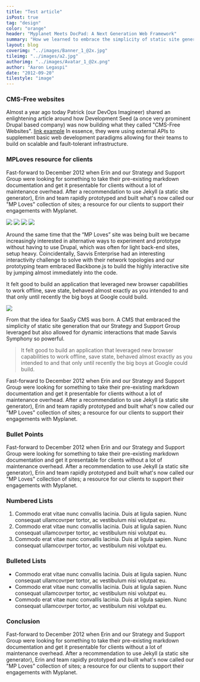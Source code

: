 ```yaml
---
title: "Test article"
isPost: true
tag: "design"
color: "orange"
header: "Myplanet Meets DocPad: A Next Generation Web Framework"
summary: "How we learned to embrace the simplicity of static site generation and the power of new web browser technology."
layout: blog
coverimg: "../images/Banner_1_@2x.jpg"
tileimg: "../images/a2.jpg"
authorimg: "../images/Avatar_1_@2x.png"
author: "Aaron Legaspi"
date: "2012-09-20"
tilestyle: "image"
---
```


### CMS-Free websites

Almost a year ago today Patrick (our DevOps Imagineer) shared an enlightening article around how Development Seed (a once very prominent Drupal based company) was now building what they called "CMS-Free Websites". [link example](http://google.com) In essence, they were using external APIs to supplement basic web development paradigms allowing for their teams to build on scalable and fault-tolerant infrastructure.

### MPLoves resource for clients

Fast-forward to December 2012 when Erin and our Strategy and Support Group were looking for something to take their pre-existing markdown documentation and get it presentable for clients without a lot of maintenance overhead. After a recommendation to use Jekyll (a static site generator), Erin and team rapidly prototyped and built what's now called our "MP Loves" collection of sites; a resource for our clients to support their engagements with Myplanet.

<div class="img_block">
	<img src="../images/img1.jpg"/>
	<img src="../images/img2.jpg"/>
	<img src="../images/img3.jpg"/>
	<img src="../images/img4.jpg"/>
</div>

Around the same time that the “MP Loves” site was being built we became increasingly interested in alternative ways to experiment and prototype without having to use Drupal, which was often for light back-end sites, setup heavy.  Coincidentally, Savvis Enterprise had an interesting interactivity challenge to solve with their network topologies and our prototyping team embraced Backbone.js to build the highly interactive site by jumping almost immediately into the code.

It felt good to build an application that leveraged new browser capabilities to work offline, save state, behaved almost exactly as you intended to and that only until recently the big boys at Google could build.

<img src="../images/img4.jpg"/>

From that the idea for SaaSy CMS was born. A CMS that embraced the simplicity of static site generation that our Strategy and Support Group leveraged but also allowed for dynamic interactions that made Savvis Symphony so powerful.

> It felt good to build an application that leveraged new browser capabilities to work offline, save state, behaved almost exactly as you intended to and that only until recently the big boys at Google could build.

Fast-forward to December 2012 when Erin and our Strategy and Support Group were looking for something to take their pre-existing markdown documentation and get it presentable for clients without a lot of maintenance overhead. After a recommendation to use Jekyll (a static site generator), Erin and team rapidly prototyped and built what's now called our "MP Loves" collection of sites; a resource for our clients to support their engagements with Myplanet.

### Bullet Points

Fast-forward to December 2012 when Erin and our Strategy and Support Group were looking for something to take their pre-existing markdown documentation and get it presentable for clients without a lot of maintenance overhead. After a recommendation to use Jekyll (a static site generator), Erin and team rapidly prototyped and built what's now called our "MP Loves" collection of sites; a resource for our clients to support their engagements with Myplanet.

### Numbered Lists

1. Commodo erat vitae nunc convallis lacinia. Duis at ligula sapien. Nunc consequat ullamcovrper tortor, ac vestibulum nisi volutpat eu.
2. Commodo erat vitae nunc convallis lacinia. Duis at ligula sapien. Nunc consequat ullamcovrper tortor, ac vestibulum nisi volutpat eu.
3. Commodo erat vitae nunc convallis lacinia. Duis at ligula sapien. Nunc consequat ullamcovrper tortor, ac vestibulum nisi volutpat eu.

### Bulleted Lists

- Commodo erat vitae nunc convallis lacinia. Duis at ligula sapien. Nunc consequat ullamcovrper tortor, ac vestibulum nisi volutpat eu.
- Commodo erat vitae nunc convallis lacinia. Duis at ligula sapien. Nunc consequat ullamcovrper tortor, ac vestibulum nisi volutpat eu.
- Commodo erat vitae nunc convallis lacinia. Duis at ligula sapien. Nunc consequat ullamcovrper tortor, ac vestibulum nisi volutpat eu.

### Conclusion

Fast-forward to December 2012 when Erin and our Strategy and Support Group were looking for something to take their pre-existing markdown documentation and get it presentable for clients without a lot of maintenance overhead. After a recommendation to use Jekyll (a static site generator), Erin and team rapidly prototyped and built what's now called our "MP Loves" collection of sites; a resource for our clients to support their engagements with Myplanet.